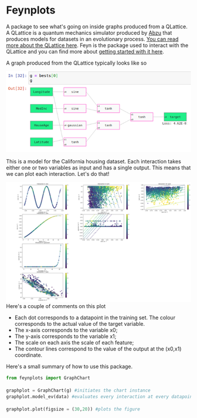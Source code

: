 # Feynplots
A package to see what's going on inside graphs produced from a QLattice. A QLattice is a quantum mechanics simulator produced by [Abzu](https://www.abzu.ai/) that produces models for datasets in an evolutionary process. [You can read more about the QLattice here](https://docs.abzu.ai/docs/guides/qlattice.html). Feyn is the package used to interact with the QLattice and you can find more about [getting started with it here](https://docs.abzu.ai/docs/guides/quick_start.html).

A graph produced from the QLattice typically looks like so

![](calhousinggraph.png  "A typical graph")

This is a model for the California housing dataset. Each interaction takes either one or two variables as input and has a single output. This means that we can plot each interaction. Let's do that!

![](calhousinggraphchart.png  "Charts of graph")
Here's a couple of comments on this plot
- Each dot corresponds to a datapoint in the training set. The colour corresponds to the actual value of the target variable.
- The x-axis corresponds to the variable x0;
- The y-axis corresponds to the variable x1;
- The scale on each axis the scale of each feature;
- The contour lines correspond to the value of the output at the (x0,x1) coordinate.

Here's a small summary of how to use this package.

```python
from feynplots import GraphChart

graphplot = GraphChart(g) #initiates the chart instance
graphplot.model_ev(data) #evaluates every interaction at every datapoint

graphplot.plot(figsize = (30,20)) #plots the figure
```